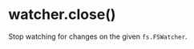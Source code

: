 # watcher.close()

<!-- YAML
added: v0.5.8
-->

Stop watching for changes on the given `fs.FSWatcher`.

